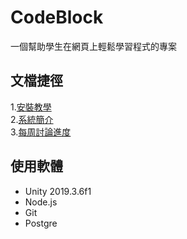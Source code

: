 # CodeBlock
一個幫助學生在網頁上輕鬆學習程式的專案

## 文檔捷徑
1.[安裝教學](/Documents/安裝教學.md)  
2.[系統簡介](/Documents/系統簡介.md)  
3.[每周討論進度](/Documents/每周討論進度.md)

## 使用軟體
- Unity 2019.3.6f1
- Node.js
- Git
- Postgre